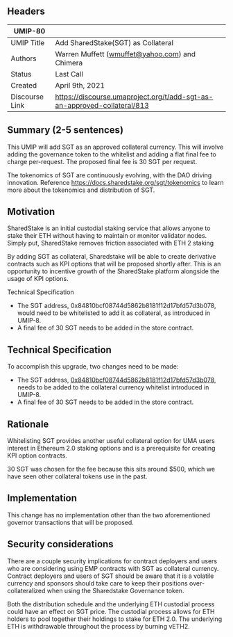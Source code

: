 ## Headers
| UMIP-80    |                                                                                                                                          |
|------------|------------------------------------------------------------------------------------------------------------------------------------------|
| UMIP Title | Add SharedStake(SGT) as Collateral               |
| Authors    | Warren Muffett (wmuffet@yahoo.com) and Chimera |
| Status     | Last Call                                                                                                                                    |
| Created    | April 9th, 2021                                                                                                                          |
| Discourse Link    | https://discourse.umaproject.org/t/add-sgt-as-an-approved-collateral/813                                                                                                                          |

## Summary (2-5 sentences)
This UMIP will add SGT as an approved collateral currency. This will involve adding the governance token to the whitelist and adding a flat final fee to charge per-request. The proposed final fee is 30 SGT per request.

The tokenomics of SGT are continuously evolving, with the DAO driving innovation. Reference https://docs.sharedstake.org/sgt/tokenomics to learn more about the tokenomics and distribution of SGT.


## Motivation
SharedStake is an initial custodial staking service that allows anyone to stake their ETH without having to maintain or monitor validator nodes. Simply put, SharedStake removes friction associated with ETH 2 staking

By adding SGT as collateral, Sharedstake will be able to create derivative contracts such as KPI options that will be proposed shortly after. This is an opportunity to incentive growth of the SharedStake platform alongside the usage of KPI options. 

Technical Specification
- The SGT address, 0x84810bcf08744d5862b8181f12d17bfd57d3b078, would need to be whitelisted to add it as collateral, as introduced in UMIP-8. 
- A final fee of 30 SGT needs to be added in the store contract.

## Technical Specification
To accomplish this upgrade, two changes need to be made:
- The SGT address, [0x84810bcf08744d5862b8181f12d17bfd57d3b078](https://etherscan.io/token/0x84810bcf08744d5862b8181f12d17bfd57d3b078),  needs to be added to the collateral currency whitelist introduced in UMIP-8. 
- A final fee of 30 SGT needs to be added in the store contract.

## Rationale

Whitelisting SGT provides another useful collateral option for UMA users interest in Ethereum 2.0 staking options and is a prerequisite for creating KPI option contracts. 

30 SGT was chosen for the fee because this sits around $500, which we have seen other collateral tokens use in the past. 

## Implementation

This change has no implementation other than the two aforementioned governor transactions that will be proposed.

## Security considerations
There are a couple security implications for contract deployers and users who are considering using EMP contracts with SGT as collateral currency. Contract deployers and users of SGT should be aware that it is a volatile currency and sponsors should take care to keep their positions over-collateralized when using the Sharedstake Governance token.

Both the distribution schedule and the underlying ETH custodial process could have an effect on SGT price. The custodial process allows for ETH holders to pool together their holdings to stake for ETH 2.0. The underlying ETH is withdrawable throughout the process by burning vETH2.